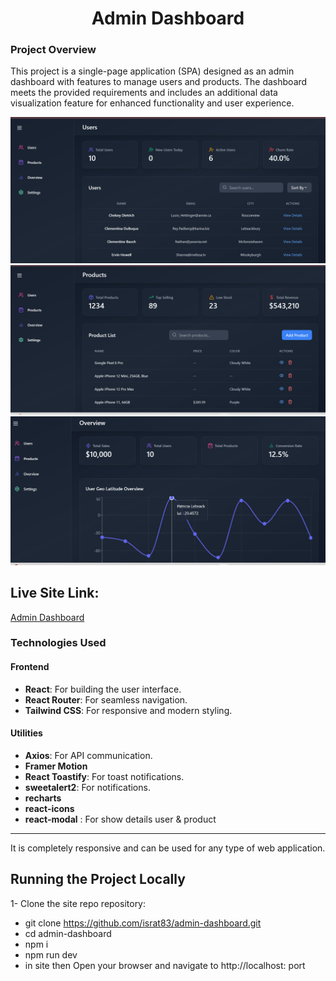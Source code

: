<h1 align="center"> Admin Dashboard</h1>

### Project Overview

This project is a single-page application (SPA) designed as an admin dashboard with features to manage users and products. The dashboard meets the provided requirements and includes an additional data visualization feature for enhanced functionality and user experience.

![Demo App](/public/Screenshot%202025-02-07%20115422.png)
![Demo App](public/Screenshot%202025-02-07%20115812.png)
![Demo App](/public/Screenshot%202025-02-07%20115539.png)




## Live Site Link:
[Admin Dashboard](https://admin-dashboard-beta-orpin.vercel.app/)





### Technologies Used

#### **Frontend**
- **React**: For building the user interface.
- **React Router**: For seamless navigation.
- **Tailwind CSS**: For responsive and modern styling.



#### **Utilities**

- **Axios**: For API communication.
- **Framer Motion**
- **React Toastify**: For toast notifications.
- **sweetalert2**: For notifications.
- **recharts**
- **react-icons**
- **react-modal** : For show details user & product

---


It is completely responsive and can be used for any type of web application.

## Running the Project Locally

1- Clone the site repo repository:
- git clone https://github.com/israt83/admin-dashboard.git
- cd admin-dashboard
- npm i
- npm run dev  
- in  site  then Open your browser and navigate to http://localhost: port


